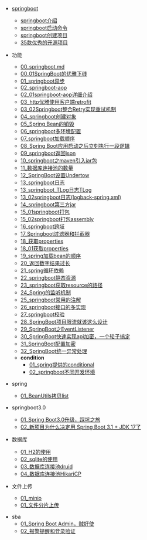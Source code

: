 - [springboot](springboot/README.md)
  - [springboot介绍](springboot/springboot介绍.md)
  - [springboot启动命令](springboot/springboot启动命令.md)
  - [springboot创建项目](springboot/start.md)
  - [35款优秀的开源项目](springboot/35款优秀的开源项目.md)

- 功能
  - [00_springboot.md](springboot/功能/00springboot.md)
  - [00_01SpringBoot的优雅下线](springboot/功能/00_01SpringBoot的优雅下线.md)
  - [01_springboot异步](springboot/功能/01springboot异步.md)
  - [02_springboot-aop](springboot/功能/02aop.md)
  - [02_01springboot-aop详细介绍](springboot/功能/02_01springboot-aop详细介绍.md)
  - [03_http优雅使用客户端retrofit](springboot/功能/03http客户端retrofit.md)
  - [03_02Springboot整合Retry实现重试机制](springboot/功能/03_02Springboot整合Retry实现重试机制.md)
  - [04_springboot创建对象](springboot/功能/04springboot对象.md)
  - [05_Spring Bean的销毁](springboot/功能/05Spring_Bean的销毁.md)
  - [06_springboot多环境配置](springboot/功能/06springboot多环境配置.md)
  - [07_springboot加载顺序](springboot/功能/07springboot加载顺序.md)
  - [08_Spring Boot应用启动之后立刻执行一段逻辑](springboot/功能/08Springboot应用启动之后立刻执行一段逻辑.md)
  - [09_springboot返回json](springboot/功能/09springboot返回json.md)
  - [10_springboot之maven引入jar包](springboot/功能/10.springboot之maven引入jar包.md)
  - [11_数据库连接池的数量](springboot/功能/11数据库连接池的数量.md)
  - [12_SpringBoot设置Undertow](springboot/功能/12SpringBoot设置Undertow.md)
  - [13_springboot日志](springboot/功能/13日志.md)
  - [13_springboot_TLog日志TLog](springboot/功能/13_springboot_TLog日志TLog.md)
  - [13_02springboot日志(logback-spring.xml)](springboot/功能/13日志_logback-spring.md)
  - [14_springboot第三方jar](springboot/功能/14.springboot第三方jar.md)
  - [15_01springboot打包](springboot/功能/15springboot打包.md)
  - [15_02springboot打包assembly](springboot/功能/15_02springboot打包assembly.md)
  - [16_springboot跨域](springboot/功能/16springboot跨域.md)
  - [17_Springboot过滤器和拦截器](springboot/功能/17Springboot过滤器和拦截器.md)
  - [18_获取properties](springboot/功能/18获取properties.md)
  - [18_01获取properties](springboot/功能/18_01获取properties.md)
  - [19_spring加载bean的顺序](springboot/功能/19spring加载bean的顺序.md)
  - [20_返回数字结果过长](springboot/功能/20返回数字结果过长.md)
  - [21_spring循环依赖](springboot/功能/21spring循环依赖.md)
  - [22_springboot静态资源](springboot/功能/22_springboot静态资源.md)
  - [23_springboot获取resource的路径](springboot/功能/23_springboot获取resource的路径.md)
  - [24_Spring的监听机制](springboot/功能/24Spring的监听机制.md) 
  - [25_springboot常用的注解](springboot/功能/25springboot常用的注解.md) 
  - [26_springboot接口的多实现](springboot/功能/26接口的多实现.md) 
  - [27_springboot校验](springboot/功能/27springboot校验.md) 
  - [28_SpringBoot项目限流就该这么设计](springboot/功能/28SpringBoot项目限流就该这么设计.md) 
  - [29_SpringBoot之EventListener](springboot/功能/29_SpringBoot之EventListener.md) 
  - [30_SpringBoot快速实现api加密，一个轮子搞定](springboot/功能/30_api加密.md) 
  - [31_SpringBoot配置加密](springboot/功能/31_SpringBoot配置加密.md) 
  - [32_SpringBoot统一异常处理](springboot/功能/32_SpringBoot统一异常处理.md) 
  - **condition**
    - [01_spring提供的conditional](springboot/condition/01spring提供的conditional.md)
    - [02_springboot不同开发环境](springboot/condition/02.springboot不同环境.md)

- spring
  - [01_BeanUtils拷贝list](springboot/spring/01_BeanUtils拷贝list.md)

- springboot3.0
  - [01_Spring Boot3.0升级，踩坑之旅](springboot/springboot3/01springboot3踩坑.md)
  - [02_新项目为什么决定用 Spring Boot 3.1 + JDK 17了](springboot/springboot3/02springboot3升级功能.md)

- 数据库
  - [01_H2的使用](springboot/h2/01H2的使用.md)
  - [02_sqlite的使用](springboot/h2/02sqlite的使用.md)
  - [03_数据库连接池druid](springboot/h2/03_数据库连接池druid.md)
  - [04_数据库连接池HikariCP](springboot/h2/04_数据库连接池HikariCP.md)

- 文件上传
  - [01_minio](springboot/文件上传/01minio.md)
  - [01_文件分片上传](springboot/文件上传/02文件分片上传.md)



[comment]: <> "sba笔记需要完善"
- sba
  - [01_Spring Boot Admin，贼好使](springboot/sba/Spring_Boot_Admin.md)
  - [02_报警提醒和登录验证](springboot/sba/报警提醒和登录验证功能实现.md)


